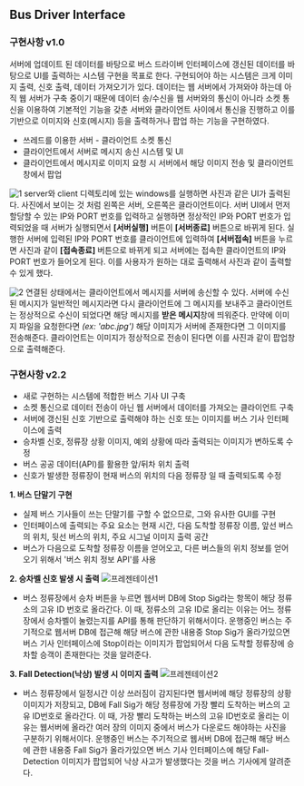 ## Bus Driver Interface

### 구현사항 v1.0
서버에 업데이트 된 데이터를 바탕으로 버스 드라이버 인터페이스에 갱신된 데이터를 바탕으로 UI를 출력하는 시스템 구현을 목표로 한다. 구현되어야 하는 시스템은 크게 이미지 출력, 신호 출력, 데이터 가져오기가 있다. 데이터는 웹 서버에서 가져와야 하는데 아직 웹 서버가 구축 중이기 때문에 데이터 송/수신을 웹 서버와의 통신이 아니라 소켓 통신을 이용하여 기본적인 기능을 갖춘 서버와 클라이언트 사이에서 통신을 진행하고 이를 기반으로 이미지와 신호(메시지) 등을 출력하거나 팝업 하는 기능을 구현하였다.

- 쓰레드를 이용한 서버 - 클라이언트 소켓 통신
- 클라이언트에서 서버로 메시지 송신 시스템 및 UI
- 클라이언트에서 메시지로 이미지 요청 시 서버에서 해당 이미지 전송 및 클라이언트 창에서 팝업

![1](https://user-images.githubusercontent.com/72551588/119267850-49a38180-bc2b-11eb-9223-7e9439537f84.jpg)
server와 client 디렉토리에 있는 windows를 실행하면 사진과 같은 UI가 출력된다. 사진에서 보이는 것 처럼 왼쪽은 서버, 오른쪽은 클라이언트이다. 서버 UI에서 먼저 할당할 수 있는 IP와 PORT 번호를 입력하고 실행하면 정상적인 IP와 PORT 번호가 입력되었을 때 서버가 실행되면서 **[서버실행]** 버튼이 **[서버종료]** 버튼으로 바뀌게 된다.
실행한 서버에 입력된 IP와 PORT 번호를 클라이언트에 입력하여 **[서버접속]** 버튼을 누르면 사진과 같이 **[접속종료]** 버튼으로 바뀌게 되고 서버에는 접속한 클라이언트의 IP와 PORT 번호가 들어오게 된다. 이를 사용자가 원하는 대로 출력해서 사진과 같이 출력할 수 있게 했다.

![2](https://user-images.githubusercontent.com/72551588/119267852-4d370880-bc2b-11eb-95aa-cc39ff5a70b3.jpg)
연결된 상태에서는 클라이언트에서 메시지를 서버에 송신할 수 있다. 서버에 수신된 메시지가 일반적인 메시지라면 다시 클라이언트에 그 메시지를 보내주고 클라이언트는 정상적으로 수신이 되었다면 해당 메시지를 **받은 메시지**창에 띄워준다. 만약에 이미지 파일을 요청한다면 _(ex: 'abc.jpg')_ 해당 이미지가 서버에 존재한다면 그 이미지를 전송해준다. 클라이언트는 이미지가 정상적으로 전송이 된다면 이를 사진과 같이 팝업창으로 출력해준다.

### 구현사항 v2.2
- 새로 구현하는 시스템에 적합한 버스 기사 UI 구축
- 소켓 통신으로 데이터 전송이 아닌 웹 서버에서 데이터를 가져오는 클라이언트 구축
- 서버에 갱신된 신호 기반으로 출력해야 하는 신호 또는 이미지를 버스 기사 인터페이스에 출력
- 승차벨 신호, 정류장 상황 이미지, 예외 상황에 따라 출력되는 이미지가 변하도록 수정
- 버스 공공 데이터(API)를 활용한 앞/뒤차 위치 출력
- 신호가 발생한 정류장이 현재 버스의 위치의 다음 정류장 일 때 출력되도록 수정

**1. 버스 단말기 구현**
- 실제 버스 기사들이 쓰는 단말기를 구할 수 없으므로, 그와 유사한 GUI를 구현
- 인터페이스에 출력되는 주요 요소는 현재 시간, 다음 도착할 정류장 이름, 앞선 버스의 위치, 뒷선 버스의 위치, 주요 시그널 이미지 출력 공간
- 버스가 다음으로 도착할 정류장 이름을 얻어오고, 다른 버스들의 위치 정보를 얻어오기 위해서 '버스 위치 정보 API'를 사용


**2. 승차벨 신호 발생 시 출력**
![프레젠테이션1](https://user-images.githubusercontent.com/72551588/122676987-47791680-d21b-11eb-84ee-fa0860b2221f.jpg)
- 버스 정류장에서 승차 버튼을 누르면 웹서버 DB에 Stop Sig라는 항목이 해당 정류소의 고유 ID 번호로 올라간다. 이 때, 정류소의 고유 ID로 올리는 이유는 어느 정류장에서 승차벨이 눌렸는지를 API를 통해 판단하기 위해서이다. 운행중인 버스는 주기적으로 웹서버 DB에 접근해 해당 버스에 관한 내용중 Stop Sig가 올라가있으면 버스 기사 인터페이스에 Stop이라는 이미지가 팝업되어서 다음 도착할 정류장에 승차할 승객이 존재한다는 것을 알려준다.


**3. Fall Detection(낙상) 발생 시 이미지 출력**
![프레젠테이션2](https://user-images.githubusercontent.com/72551588/122676989-4c3dca80-d21b-11eb-8339-7d8773b8a7e5.jpg)
- 버스 정류장에서 일정시간 이상 쓰러짐이 감지된다면 웹서버에 해당 정류장의 상황 이미지가 저장되고, DB에 Fall Sig가 해당 정류장에 가장 빨리 도착하는 버스의 고유 ID번호로 올라간다. 이 때, 가장 빨리 도착하는 버스의 고유 ID번호로 올리는 이유는 웹서버에 올라간 여러 장의 이미지 중에서 버스가 다운로드 해야하는 사진을 구분하기 위해서이다. 운행중인 버스는 주기적으로 웹서버 DB에 접근해 해당 버스에 관한 내용중 Fall Sig가 올라가있으면 버스 기사 인터페이스에 해당 Fall-Detection 이미지가 팝업되어 낙상 사고가 발생했다는 것을 버스 기사에게 알려준다.
